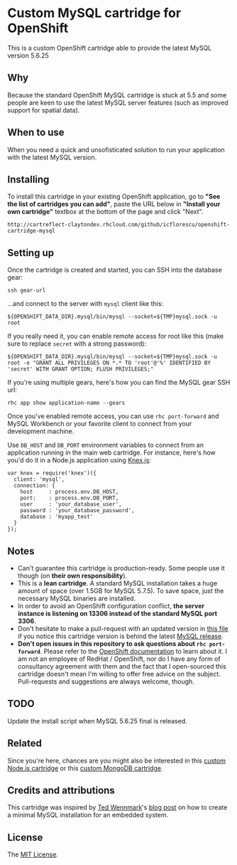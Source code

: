 # Custom MySQL cartridge for OpenShift

This is a custom OpenShift cartridge able to provide the latest MySQL version 5.6.25

## Why

Because the standard OpenShift MySQL cartridge is stuck at 5.5 and some people are keen to use the latest MySQL server features (such as improved support for spatial data).

## When to use

When you need a quick and unsofisticated solution to run your application with the latest MySQL version.

## Installing

To install this cartridge in your existing OpenShift application, go to **"See the list of cartridges you can add"**, paste the URL below in **"Install your own cartridge"** textbox at the bottom of the page and click "Next".

    http://cartreflect-claytondev.rhcloud.com/github/icflorescu/openshift-cartridge-mysql

## Setting up

Once the cartridge is created and started, you can SSH into the database gear:

    ssh gear-url

...and connect to the server with `mysql` client like this:

    ${OPENSHIFT_DATA_DIR}.mysql/bin/mysql --socket=${TMP}mysql.sock -u root

If you really need it, you can enable remote access for root like this (make sure to replace `secret` with a strong password):

    ${OPENSHIFT_DATA_DIR}.mysql/bin/mysql --socket=${TMP}mysql.sock -u root -e "GRANT ALL PRIVILEGES ON *.* TO 'root'@'%' IDENTIFIED BY 'secret' WITH GRANT OPTION; FLUSH PRIVILEGES;"

If you're using multiple gears, here's how you can find the MySQL gear SSH url:

    rhc app show application-name --gears

Once you've enabled remote access, you can use `rhc port-forward` and MySQL Workbench or your favorite client to connect from your development machine.

Use `DB_HOST` and `DB_PORT` environment variables to connect from an application running in the main web cartridge. For instance, here's how you'd do it in a Node.js application using [Knex.js](http://knexjs.org/):

    var knex = require('knex')({
      client: 'mysql',
      connection: {
        host     : process.env.DB_HOST,
        port:    : process.env.DB_PORT,
        user     : 'your_database_user',
        password : 'your_database_password',
        database : 'myapp_test'
      }
    });

## Notes

- Can't guarantee this cartridge is production-ready. Some people use it though (on **their own responsibility**).
- This is a **lean cartridge**. A standard MySQL installation takes a huge amount of space (over 1.5GB for MySQL 5.7.5). To save space, just the necessary MySQL binaries are installed.
- In order to avoid an OpenShift configuration conflict, **the server instance is listening on 13306 instead of the standard MySQL port 3306**.
- Don't hesitate to make a pull-request with an updated version in [this file](https://github.com/dottobr83/openshift-cartridge-mysql/blob/master/metadata/manifest.yml#L4) if you notice this cartridge version is behind the latest [MySQL release](http://dev.mysql.com/downloads/mysql).
- **Don't open issues in this repository to ask questions about `rhc port-forward`**. Please refer to the [OpenShift documentation](https://developers.openshift.com/en/managing-port-forwarding.html) to learn about it. I am not an employee of RedHat / OpenShift, nor do I have any form of consultancy agreement with them and the fact that I open-sourced this cartridge doesn't mean I'm willing to offer free advice on the subject. Pull-requests and suggestions are always welcome, though.

## TODO

Update the install script when MySQL 5.6.25 final is released.

## Related

Since you're here, chances are you might also be interested in this [custom Node.js cartridge](https://github.com/icflorescu/openshift-cartridge-nodejs) or this [custom MongoDB cartridge](https://github.com/icflorescu/openshift-cartridge-mongodb).

## Credits and attributions

This cartridge was inspired by [Ted Wennmark](https://se.linkedin.com/in/tedwennmark)'s [blog post](http://mysql-nordic.blogspot.ro/2015/02/creating-minimal-mysql-installation-for.html) on how to create a minimal MySQL installation for an embedded system.

## License

The [MIT License](http://github.com/dottobr83/openshift-cartridge-mysql/LICENSE).
